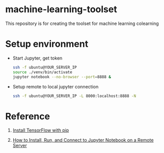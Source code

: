 # machine-learning-toolset

This repository is for creating the toolset for machine learning colearning

# Setup environment

- Start Jupyter, get token

    ``` bash
    ssh -f ubuntu@YOUR_SERVER_IP
    source ./venv/bin/activate
    jupyter notebook --no-browser --port=8888 &
    ```

- Setup remote to local jupyter connection

    ``` bash
    ssh -f ubuntu@YOUR_SERVER_IP -L 8000:localhost:8888 -N
    ```

# Reference

1. [Install TensorFlow with pip](https://www.tensorflow.org/install/pip)

2. [How to Install, Run, and Connect to Jupyter Notebook on a Remote Server](https://www.digitalocean.com/community/tutorials/how-to-install-run-connect-to-jupyter-notebook-on-remote-server)

